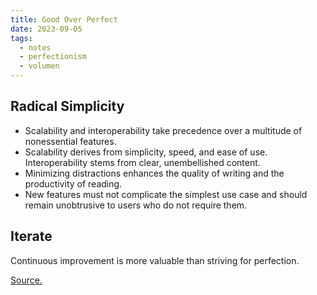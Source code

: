 ```yaml
---
title: Good Over Perfect
date: 2023-09-05
tags:
  - notes
  - perfectionism
  - volumen
---
```


## Radical Simplicity

- Scalability and interoperability take precedence over a multitude of nonessential features.
- Scalability derives from simplicity, speed, and ease of use. Interoperability stems from clear, unembellished content.
- Minimizing distractions enhances the quality of writing and the productivity of reading.
- New features must not complicate the simplest use case and should remain unobtrusive to users who do not require them.

## Iterate

Continuous improvement is more valuable than striving for perfection.

[Source.](https://google.github.io/styleguide/docguide/philosophy.html)
